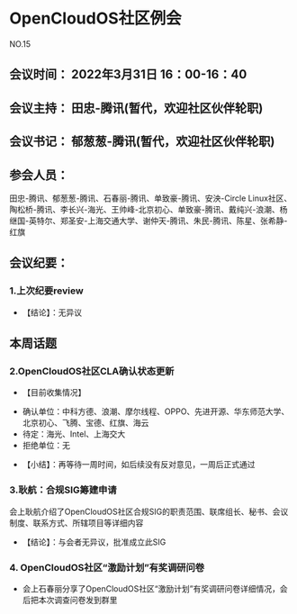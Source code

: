 # OpenCloudOS社区例会

NO.15

## 会议时间： 2022年3月31日 16：00-16：40
## 会议主持： 田忠-腾讯(暂代，欢迎社区伙伴轮职)
## 会议书记： 郁葱葱-腾讯(暂代，欢迎社区伙伴轮职)
## 参会人员： 
田忠-腾讯、郁葱葱-腾讯、石春丽-腾讯、单致豪-腾讯、安泱-Circle Linux社区、陶松桥-腾讯、李长兴-海光、王帅峰-北京初心、单致豪-腾讯、戴纯兴-浪潮、杨继国-英特尔、郑圣安-上海交通大学、谢仲天-腾讯、朱民-腾讯、陈星、张希静-红旗

## 会议纪要：

### 1.上次纪要review

* 【结论】：无异议

## 本周话题
### 2.OpenCloudOS社区CLA确认状态更新
* 【目前收集情况】
- 确认单位：中科方德、浪潮、摩尔线程、OPPO、先进开源、华东师范大学、北京初心、飞腾、宝德、红旗、海云
- 待定：海光、Intel、上海交大
- 拒绝单位：无
* 【小结】：再等待一周时间，如后续没有反对意见，一周后正式通过

### 3.耿航：合规SIG筹建申请

会上耿航介绍了OpenCloudOS社区合规SIG的职责范围、联席组长、秘书、会议制度、联系方式、所辖项目等详细内容

* 【结论】：与会者无异议，批准成立此SIG

### 4. OpenCloudOS社区“激励计划”有奖调研问卷

* 会上石春丽分享了OpenCloudOS社区“激励计划”有奖调研问卷详细情况，会后把本次调查问卷发到群里


